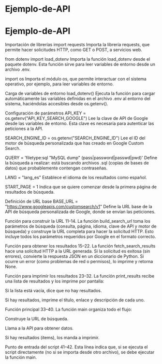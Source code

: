 # Ejemplo-de-API
# Ejemplo-de-API

Importación de librerías
import requests
Importa la librería requests, que permite hacer solicitudes HTTP, como GET o POST, a servicios web.

from dotenv import load_dotenv
Importa la función load_dotenv desde el paquete dotenv. Esta función sirve para leer variables de entorno desde un archivo .env.

import os
Importa el módulo os, que permite interactuar con el sistema operativo, por ejemplo, para leer variables de entorno.

 Carga de variables de entorno
load_dotenv()
Ejecuta la función para cargar automáticamente las variables definidas en el archivo .env al entorno del sistema, haciéndolas accesibles desde os.getenv().

 Configuración de parámetros
API_KEY = os.getenv("API_KEY_SEARCH_GOOGLE")
Lee la clave de API de Google desde las variables de entorno. Esta clave es necesaria para autenticar las peticiones a la API.

SEARCH_ENGINE_ID = os.getenv("SEARCH_ENGINE_ID")
Lee el ID del motor de búsqueda personalizada que has creado en Google Custom Search.

QUERY = 'filetype:sql "MySQL dump" (pass|password|passwd|pwd)'
Define la búsqueda a realizar: está buscando archivos .sql (copias de bases de datos) que probablemente contengan contraseñas.

LANG = "lang_es"
Establece el idioma de los resultados como español.

START_PAGE = 1
Indica que se quiere comenzar desde la primera página de resultados de búsqueda.

 Definición de URL base
BASE_URL = "https://www.googleapis.com/customsearch/v1"
Define la URL base de la API de búsqueda personalizada de Google, donde se envían las peticiones.

 Función para construir la URL
11–14.
La función build_search_url toma los parámetros de búsqueda (consulta, página, idioma, clave de API y motor de búsqueda) y construye la URL completa para hacer la solicitud HTTP. Esto incluye todos los parámetros requeridos por Google en el formato correcto.

 Función para obtener los resultados
15–22.
La función fetch_search_results hace una solicitud HTTP a la URL generada. Si la solicitud es exitosa (sin errores), convierte la respuesta JSON en un diccionario de Python. Si ocurre un error (como problemas de red o permisos), lo imprime y retorna None.

 Función para imprimir los resultados
23–32.
La función print_results recibe una lista de resultados y los imprime por pantalla:

Si la lista está vacía, dice que no hay resultados.

Si hay resultados, imprime el título, enlace y descripción de cada uno.

 Función principal
33–40.
La función main organiza todo el flujo:

Construye la URL de búsqueda.

Llama a la API para obtener datos.

Si hay resultados (items), los manda a imprimir.

 Punto de entrada del script
41–42.
Esta línea indica que, si se ejecuta el script directamente (no si se importa desde otro archivo), se debe ejecutar la función main.